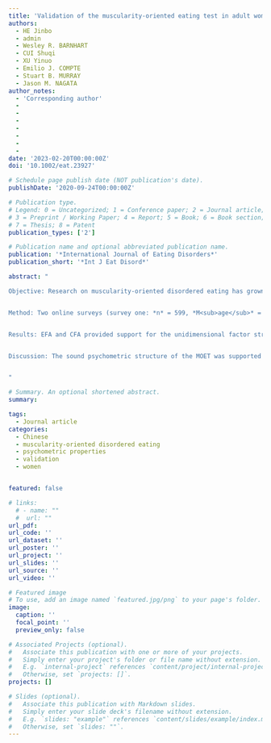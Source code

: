 ```yaml
---
title: 'Validation of the muscularity-oriented eating test in adult women in China'
authors:
  - HE Jinbo
  - admin
  - Wesley R. BARNHART
  - CUI Shuqi
  - XU Yinuo
  - Emilio J. COMPTE
  - Stuart B. MURRAY
  - Jason M. NAGATA
author_notes:
  - 'Corresponding author'
  -
  - 
  -
  -
  -
  -
  -
date: '2023-02-20T00:00:00Z'
doi: '10.1002/eat.23927'

# Schedule page publish date (NOT publication's date).
publishDate: '2020-09-24T00:00:00Z'

# Publication type.
# Legend: 0 = Uncategorized; 1 = Conference paper; 2 = Journal article;
# 3 = Preprint / Working Paper; 4 = Report; 5 = Book; 6 = Book section;
# 7 = Thesis; 8 = Patent
publication_types: ['2']

# Publication name and optional abbreviated publication name.
publication: '*International Journal of Eating Disorders*'
publication_short: '*Int J Eat Disord*'

abstract: "

Objective: Research on muscularity-oriented disordered eating has grown in recent years. However, the bulk of this research has focused on men and Western populations. Limited research is available in non-Western populations of women (e.g., China) which is likely due to the lack of valid instruments in these populations. Thus, the current study aimed to describe the validity and reliability of the Muscularity-Oriented Eating Test (MOET) in Chinese women.


Method: Two online surveys (survey one: *n* = 599, *M<sub>age</sub>* = 29.49, *SD* = 7.36; survey two: *n* = 201, *M<sub>age</sub>* = 28.42, *SD* = 7.76) were conducted to explore the psychometric properties of the MOET in Chinese women. In survey one, the factor structure of the MOET was examined via exploratory and confirmatory factor analyses (EFA and CFA). Internal consistency reliability and convergent and incremental validity of the MOET were also assessed. In survey two, test–retest reliability across a 2-week interval was examined.


Results: EFA and CFA provided support for the unidimensional factor structure of the MOET in Chinese adult women. The MOET presented good internal consistency and test–retest reliability and convergent validity via large, positive associations with theoretically related constructs (e.g., thinness-oriented disordered eating, drive for muscularity, and psychosocial impairment). Finally, muscularity-oriented disordered eating described unique variance in psychosocial impairment, providing support for the incremental validity of the MOET.


Discussion: The sound psychometric structure of the MOET was supported in Chinese women. Continued research is needed to describe muscularity-oriented disordered eating in Chinese women to contribute to this significant gap in the literature.


"

# Summary. An optional shortened abstract.
summary: 

tags:
  - Journal article
categories:
  - Chinese
  - muscularity-oriented disordered eating
  - psychometric properties
  - validation
  - women


featured: false

# links:
  # - name: ""
  #  url: ""
url_pdf: 
url_code: ''
url_dataset: ''
url_poster: ''
url_project: ''
url_slides: ''
url_source: ''
url_video: ''

# Featured image
# To use, add an image named `featured.jpg/png` to your page's folder.
image:
  caption: ''
  focal_point: ''
  preview_only: false

# Associated Projects (optional).
#   Associate this publication with one or more of your projects.
#   Simply enter your project's folder or file name without extension.
#   E.g. `internal-project` references `content/project/internal-project/index.md`.
#   Otherwise, set `projects: []`.
projects: []

# Slides (optional).
#   Associate this publication with Markdown slides.
#   Simply enter your slide deck's filename without extension.
#   E.g. `slides: "example"` references `content/slides/example/index.md`.
#   Otherwise, set `slides: ""`.
---
```

